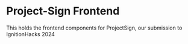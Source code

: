 # Project-Sign Frontend

This holds the frontend components for ProjectSign, our submission to IgnitionHacks 2024

